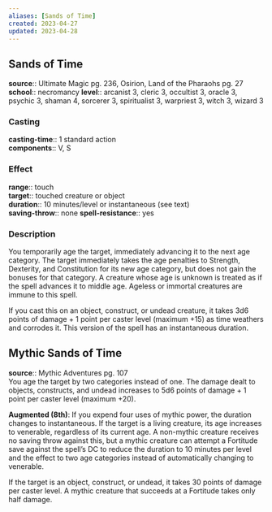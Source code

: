 ```yaml
---
aliases: [Sands of Time]
created: 2023-04-27
updated: 2023-04-28
---
```


## Sands of Time

**source**:: Ultimate Magic pg. 236, Osirion, Land of the Pharaohs pg. 27  
**school**:: necromancy
**level**:: arcanist 3, cleric 3, occultist 3, oracle 3, psychic 3, shaman 4, sorcerer 3, spiritualist 3, warpriest 3, witch 3, wizard 3

### Casting

**casting-time**:: 1 standard action  
**components**:: V, S

### Effect

**range**:: touch  
**target**:: touched creature or object  
**duration**:: 10 minutes/level or instantaneous (see text)  
**saving-throw**:: none
**spell-resistance**:: yes

### Description

You temporarily age the target, immediately advancing it to the next age category. The target immediately takes the age penalties to Strength, Dexterity, and Constitution for its new age category, but does not gain the bonuses for that category. A creature whose age is unknown is treated as if the spell advances it to middle age. Ageless or immortal creatures are immune to this spell.  
  
If you cast this on an object, construct, or undead creature, it takes 3d6 points of damage + 1 point per caster level (maximum +15) as time weathers and corrodes it. This version of the spell has an instantaneous duration.

## Mythic Sands of Time

**source**:: Mythic Adventures pg. 107  
You age the target by two categories instead of one. The damage dealt to objects, constructs, and undead increases to 5d6 points of damage + 1 point per caster level (maximum +20).  
  
**Augmented (8th)**: If you expend four uses of mythic power, the duration changes to instantaneous. If the target is a living creature, its age increases to venerable, regardless of its current age. A non-mythic creature receives no saving throw against this, but a mythic creature can attempt a Fortitude save against the spell’s DC to reduce the duration to 10 minutes per level and the effect to two age categories instead of automatically changing to venerable.  
  
If the target is an object, construct, or undead, it takes 30 points of damage per caster level. A mythic creature that succeeds at a Fortitude takes only half damage.
